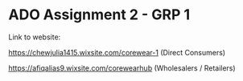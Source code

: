 # ADO Assignment 2 - GRP 1

Link to website:

https://chewjulia1415.wixsite.com/corewear-1 
(Direct Consumers)

https://afiqalias9.wixsite.com/corewearhub 
(Wholesalers / Retailers)
